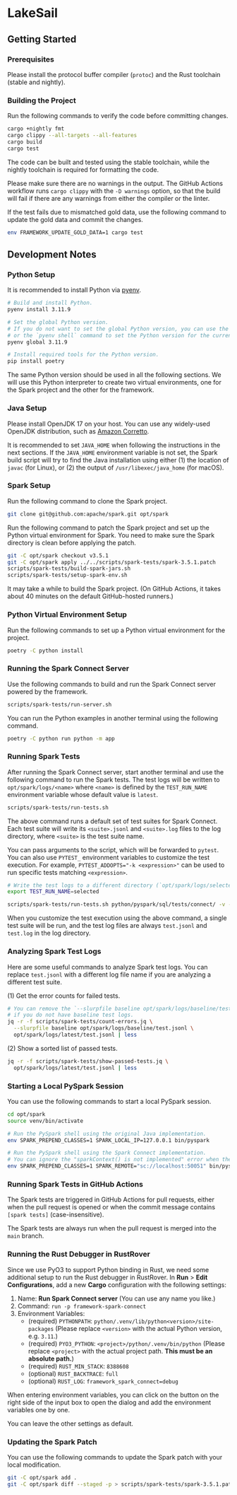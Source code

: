 # LakeSail

## Getting Started

### Prerequisites

Please install the protocol buffer compiler (`protoc`) and the Rust toolchain (stable and nightly).

### Building the Project

Run the following commands to verify the code before committing changes.

```bash
cargo +nightly fmt
cargo clippy --all-targets --all-features
cargo build
cargo test
```

The code can be built and tested using the stable toolchain,
while the nightly toolchain is required for formatting the code.

Please make sure there are no warnings in the output.
The GitHub Actions workflow runs `cargo clippy` with the `-D warnings` option,
so that the build will fail if there are any warnings from either the compiler or the linter.

If the test fails due to mismatched gold data, use the following command to update the gold data
and commit the changes.

```bash
env FRAMEWORK_UPDATE_GOLD_DATA=1 cargo test
```

## Development Notes

### Python Setup

It is recommended to install Python via [pyenv](https://github.com/pyenv/pyenv).

```bash
# Build and install Python.
pyenv install 3.11.9

# Set the global Python version.
# If you do not want to set the global Python version, you can use the `PYENV_VERSION` environment variable
# or the `pyenv shell` command to set the Python version for the current terminal session.
pyenv global 3.11.9

# Install required tools for the Python version.
pip install poetry
```

The same Python version should be used in all the following sections.
We will use this Python interpreter to create two virtual environments,
one for the Spark project and the other for the framework.

### Java Setup

Please install OpenJDK 17 on your host.
You can use any widely-used OpenJDK distribution, such as [Amazon Corretto](https://aws.amazon.com/corretto/).

It is recommended to set `JAVA_HOME` when following the instructions in the next sections.
If the `JAVA_HOME` environment variable is not set, the Spark build script will try to find the Java installation using either
(1) the location of `javac` (for Linux), or (2) the output of `/usr/libexec/java_home` (for macOS).

### Spark Setup

Run the following command to clone the Spark project.

```bash
git clone git@github.com:apache/spark.git opt/spark
```

Run the following command to patch the Spark project and set up the Python virtual environment for Spark.
You need to make sure the Spark directory is clean before applying the patch.

```bash
git -C opt/spark checkout v3.5.1
git -C opt/spark apply ../../scripts/spark-tests/spark-3.5.1.patch
scripts/spark-tests/build-spark-jars.sh
scripts/spark-tests/setup-spark-env.sh
```

It may take a while to build the Spark project.
(On GitHub Actions, it takes about 40 minutes on the default GitHub-hosted runners.)

### Python Virtual Environment Setup

Run the following commands to set up a Python virtual environment for the project.

```bash
poetry -C python install
```

### Running the Spark Connect Server

Use the following commands to build and run the Spark Connect server powered by the framework.

```bash
scripts/spark-tests/run-server.sh
```

You can run the Python examples in another terminal using the following command.

```bash
poetry -C python run python -m app
```

### Running Spark Tests

After running the Spark Connect server, start another terminal and use the following command to run the Spark tests.
The test logs will be written to `opt/spark/logs/<name>` where `<name>` is defined by
the `TEST_RUN_NAME` environment variable whose default value is `latest`.

```bash
scripts/spark-tests/run-tests.sh
```

The above command runs a default set of test suites for Spark Connect.
Each test suite will write its `<suite>.jsonl` and `<suite>.log` files to the log directory,
where `<suite>` is the test suite name.

You can pass arguments to the script, which will be forwarded to `pytest`.
You can also use `PYTEST_` environment variables to customize the test execution.
For example, `PYTEST_ADDOPTS="-k <expression>"` can be used to run specific tests matching `<expression>`.

```bash
# Write the test logs to a different directory (`opt/spark/logs/selected`).
export TEST_RUN_NAME=selected

scripts/spark-tests/run-tests.sh python/pyspark/sql/tests/connect/ -v -k test_something
```

When you customize the test execution using the above command, a single test suite will be run,
and the test log files are always `test.jsonl` and `test.log` in the log directory.

### Analyzing Spark Test Logs

Here are some useful commands to analyze Spark test logs.
You can replace `test.jsonl` with a different log file name if you are analyzing a different test suite.

(1) Get the error counts for failed tests.

```bash
# You can remove the `--slurpfile baseline opt/spark/logs/baseline/test.jsonl` arguments
# if you do not have baseline test logs.
jq -r -f scripts/spark-tests/count-errors.jq \
  --slurpfile baseline opt/spark/logs/baseline/test.jsonl \
  opt/spark/logs/latest/test.jsonl | less
```

(2) Show a sorted list of passed tests.

```bash
jq -r -f scripts/spark-tests/show-passed-tests.jq \
  opt/spark/logs/latest/test.jsonl | less
```

### Starting a Local PySpark Session

You can use the following commands to start a local PySpark session.

```bash
cd opt/spark
source venv/bin/activate

# Run the PySpark shell using the original Java implementation.
env SPARK_PREPEND_CLASSES=1 SPARK_LOCAL_IP=127.0.0.1 bin/pyspark

# Run the PySpark shell using the Spark Connect implementation.
# You can ignore the "sparkContext() is not implemented" error when the shell starts.
env SPARK_PREPEND_CLASSES=1 SPARK_REMOTE="sc://localhost:50051" bin/pyspark
```

### Running Spark Tests in GitHub Actions

The Spark tests are triggered in GitHub Actions for pull requests,
either when the pull request is opened or when the commit message contains `[spark tests]` (case-insensitive).

The Spark tests are always run when the pull request is merged into the `main` branch.

### Running the Rust Debugger in RustRover

Since we use PyO3 to support Python binding in Rust, we need some additional setup to run the Rust debugger in RustRover.
In **Run** > **Edit Configurations**, add a new **Cargo** configuration with the following settings:

1. Name: **Run Spark Connect server** (You can use any name you like.)
2. Command: `run -p framework-spark-connect`
3. Environment Variables:
    - (required) `PYTHONPATH`: `python/.venv/lib/python<version>/site-packages` (Please replace `<version>` with the actual Python version, e.g. `3.11`.)
    - (required) `PYO3_PYTHON`: `<project>/python/.venv/bin/python` (Please replace `<project>` with the actual project path. **This must be an absolute path.**)
    - (required) `RUST_MIN_STACK`: `8388608`
    - (optional) `RUST_BACKTRACE`: `full`
    - (optional) `RUST_LOG`: `framework_spark_connect=debug`

When entering environment variables, you can click on the button on the right side of the input box to open the dialog and add the environment variables one by one.

You can leave the other settings as default.

### Updating the Spark Patch

You can use the following commands to update the Spark patch with your local modification.

```bash
git -C opt/spark add .
git -C opt/spark diff --staged -p > scripts/spark-tests/spark-3.5.1.patch
```
